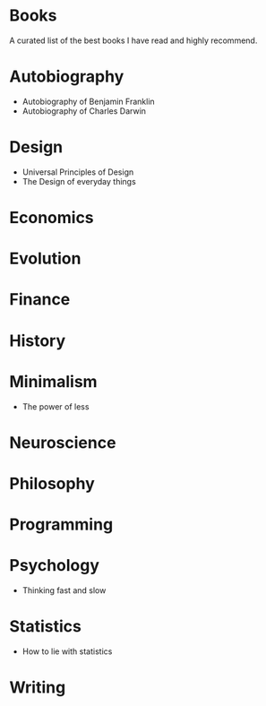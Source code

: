 # Books
A curated list of the best books I have read and highly recommend.

# Autobiography

* Autobiography of Benjamin Franklin
* Autobiography of Charles Darwin

# Design

* Universal Principles of Design
* The Design of everyday things

# Economics

# Evolution

# Finance

# History

# Minimalism
* The power of less

# Neuroscience

# Philosophy

# Programming

# Psychology
* Thinking fast and slow

# Statistics
* How to lie with statistics

# Writing

